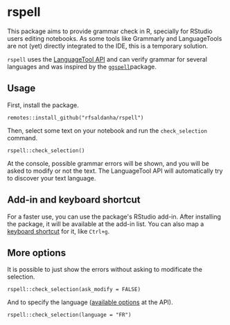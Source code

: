 # rspell

This package aims to provide grammar check in R, specially for RStudio users editing notebooks. As some tools like Grammarly and LanguageTools are not (yet) directly integrated to the IDE, this is a temporary solution.

`rspell` uses the [LanguageTool API](https://languagetool.org/http-api/) and can verify grammar for several languages and was inspired by the [`ggspell`](https://github.com/nicucalcea/ggspell)package.

## Usage

First, install the package.

```{r eval=FALSE}
remotes::install_github("rfsaldanha/rspell")
```

Then, select some text on your notebook and run the `check_selection` command.

```{r eval=FALSE}
rspell::check_selection()
```

At the console, possible grammar errors will be shown, and you will be asked to modify or not the text. The LanguageTool API will automatically try to discover your text language.

## Add-in and keyboard shortcut

For a faster use, you can use the package's RStudio add-in. After installing the package, it will be available at the add-in list. You can also map a [keyboard shortcut](https://support.posit.co/hc/en-us/articles/206382178-Customizing-Keyboard-Shortcuts-in-the-RStudio-IDE) for it, like `Ctrl+g`.

## More options

It is possible to just show the errors without asking to modificate the selection.

```{r eval=FALSE}
rspell::check_selection(ask_modify = FALSE)
```

And to specify the language ([available options](https://api.languagetoolplus.com/v2/languages) at the API).

```{r eval=FALSE}
rspell::check_selection(language = "FR")
```
